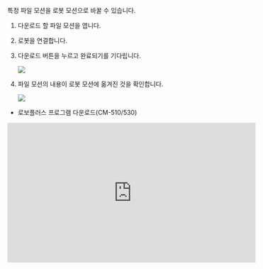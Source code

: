 특정 파일 모션을 로봇 모션으로 바꿀 수 있습니다.

1. 다운로드 할 파일 모션을 엽니다.
2. 로봇을 연결합니다.
3. 다운로드 버튼을 누르고 완료되기를 기다립니다.

    ![](/assets/images/edu/bioloid/down_menu.png)
    
4. 파일 모션의 내용이 로봇 모션에 옮겨진 것을 확인합니다.

    ![](/assets/images/edu/bioloid/bioloid_down_motion_02.png)

- 로보플러스 프로그램 다운로드(CM-510/530)

<iframe width="560" height="315" src="https://www.youtube.com/embed/ynJ03u6W32k" frameborder="0" allow="autoplay; encrypted-media" allowfullscreen></iframe>
